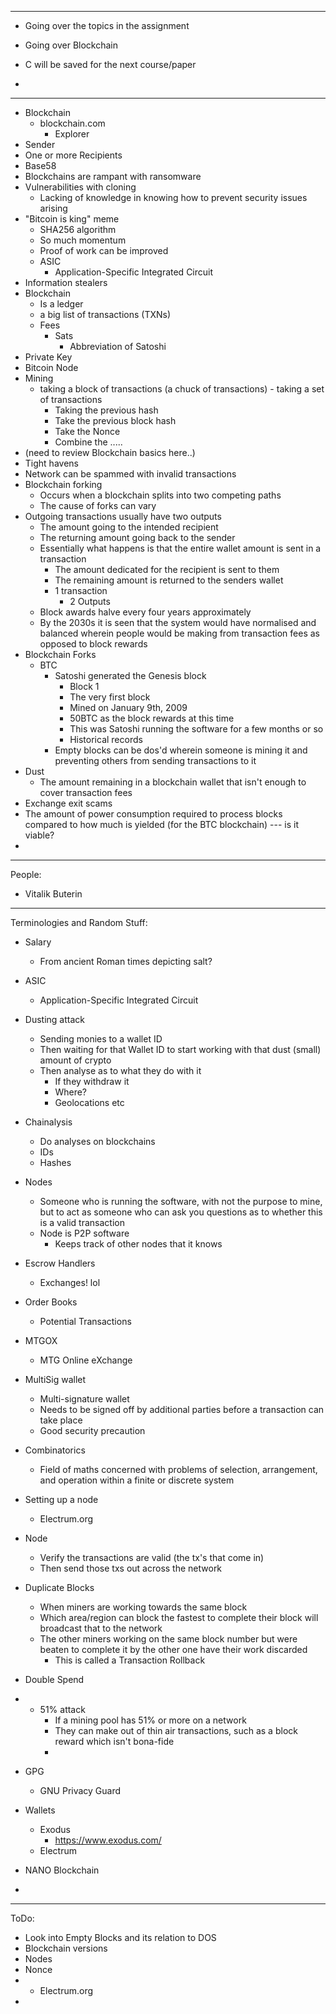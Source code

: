 
----
- Going over the topics in the assignment
- Going over Blockchain
- C will be saved for the next course/paper

- 
---
- Blockchain
	- blockchain.com
		- Explorer
- Sender 
- One or more Recipients 
- Base58
- Blockchains are rampant with ransomware 
- Vulnerabilities with cloning
	- Lacking of knowledge in knowing how to prevent security issues arising
- "Bitcoin is king" meme
	- SHA256 algorithm
	- So much momentum
	- Proof of work can be improved
	- ASIC
		- Application-Specific Integrated Circuit
- Information stealers
- Blockchain
	- Is a ledger
	- a big list of transactions (TXNs)
	- Fees
		- Sats
			- Abbreviation of Satoshi
- Private Key
- Bitcoin Node
- Mining
	- taking a block of transactions (a chuck of transactions) - taking a set of transactions
		- Taking the previous hash
		- Take the previous block hash
		- Take the Nonce
		- Combine the .....
- (need to review Blockchain basics here..)
- Tight havens
- Network can be spammed with invalid transactions
- Blockchain forking
	- Occurs when a blockchain splits into two competing paths
	- The cause of forks can vary
- Outgoing transactions usually have two outputs
	- The amount going to the intended recipient
	- The returning amount going back to the sender
	- Essentially what happens is that the entire wallet amount is sent in a transaction
		- The amount dedicated for the recipient is sent to them
		- The remaining amount is returned to the senders wallet
		- 1 transaction
			- 2 Outputs
	- Block awards halve every four years approximately
	- By the 2030s it is seen that the system would have normalised and balanced wherein people would be making from transaction fees as opposed to block rewards
- Blockchain Forks
	- BTC
		- Satoshi generated the Genesis block
			- Block 1
			- The very first block
			- Mined on January 9th, 2009
			- 50BTC as the block rewards at this time
			- This was Satoshi running the software for a few months or so 
			- Historical records
		- Empty blocks can be dos'd wherein someone is mining it and preventing others from sending transactions to it
- Dust
	- The amount remaining in a blockchain wallet that isn't enough to cover transaction fees
- Exchange exit scams
- The amount of power consumption required to process blocks compared to how much is yielded (for the BTC blockchain) --- is it viable? 
- 
---
People:
- Vitalik Buterin
---
Terminologies and Random Stuff:
- Salary
	- From ancient Roman times depicting salt? 
- ASIC
	- Application-Specific Integrated Circuit
- Dusting attack
	- Sending monies to a wallet ID
	- Then waiting for that Wallet ID to start working with that dust (small) amount of crypto
	- Then analyse as to what they do with it
		- If they withdraw it
		- Where?
		- Geolocations etc
- Chainalysis
	- Do analyses on blockchains
	- IDs
	- Hashes
- Nodes
	- Someone who is running the software, with not the purpose to mine, but to act as someone who can ask you questions as to whether this is a valid transaction
	- Node is P2P software
		- Keeps track of other nodes that it knows
- Escrow Handlers
	- Exchanges! lol
- Order Books
	- Potential Transactions
- MTGOX
	- MTG Online eXchange
- MultiSig wallet
	- Multi-signature wallet
	- Needs to be signed off by additional parties before a transaction can take place
	- Good security precaution
- Combinatorics
	- Field of maths concerned with problems of selection, arrangement, and operation within a finite or discrete system
- Setting up a node
	- Electrum.org
- Node
	- Verify the transactions are valid (the tx's that come in)
	- Then send those txs out across the network
- Duplicate Blocks
	- When miners are working towards the same block
	- Which area/region can block the fastest to complete their block will broadcast that to the network
	- The other miners working on the same block number but were beaten to complete it by the other one have their work discarded
		- This is called a Transaction Rollback
- Double Spend
- - 51% attack
	- If a mining pool has 51% or more on a network
	- They can make out of thin air transactions, such as a block reward which isn't bona-fide
	- 

- GPG 
	- GNU Privacy Guard

- Wallets
	- Exodus
		- https://www.exodus.com/
	- Electrum
- NANO Blockchain
- 
---
ToDo:
- Look into Empty Blocks and its relation to DOS
- Blockchain versions
- Nodes
- Nonce
- - Electrum.org
- 
